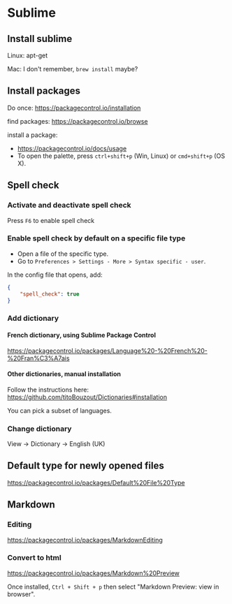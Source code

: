 # Sublime



## Install sublime

Linux: apt-get

Mac: I don't remember, `brew install` maybe?



## Install packages

Do once: https://packagecontrol.io/installation

find packages: https://packagecontrol.io/browse

install a package:

- https://packagecontrol.io/docs/usage
- To open the palette, press `ctrl+shift+p` (Win, Linux) or `cmd+shift+p` (OS X).



## Spell check

### Activate and deactivate spell check

Press `F6` to enable spell check

### Enable spell check by default on a specific file type

- Open a file of the specific type.
- Go to `Preferences > Settings - More > Syntax specific - user`.

In the config file that opens, add:

```json
{
    "spell_check": true
}
```

### Add dictionary

#### French dictionary, using Sublime Package Control

https://packagecontrol.io/packages/Language%20-%20French%20-%20Fran%C3%A7ais

#### Other dictionaries, manual installation

Follow the instructions here:
https://github.com/titoBouzout/Dictionaries#installation

You can pick a subset of languages.

### Change dictionary

View -> Dictionary -> English (UK)



## Default type for newly opened files

https://packagecontrol.io/packages/Default%20File%20Type



## Markdown

### Editing

https://packagecontrol.io/packages/MarkdownEditing

### Convert to html

https://packagecontrol.io/packages/Markdown%20Preview

Once installed, `Ctrl + Shift + p` then select "Markdown Preview: view in browser".
